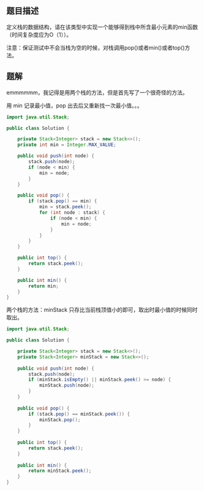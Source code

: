 ## 题目描述

定义栈的数据结构，请在该类型中实现一个能够得到栈中所含最小元素的min函数（时间复杂度应为O（1））。

注意：保证测试中不会当栈为空的时候，对栈调用pop()或者min()或者top()方法。



## 题解

emmmmmm，我记得是用两个栈的方法，但是首先写了一个很奇怪的方法。

用 min 记录最小值，pop 出去后又重新找一次最小值。。。

```java
import java.util.Stack;

public class Solution {

    private Stack<Integer> stack = new Stack<>();
    private int min = Integer.MAX_VALUE;

    public void push(int node) {
        stack.push(node);
        if (node < min) {
            min = node;
        }
    }

    public void pop() {
        if (stack.pop() == min) {
            min = stack.peek();
            for (int node : stack) {
                if (node < min) {
                    min = node;
                }
            }
        }
    }

    public int top() {
        return stack.peek();
    }

    public int min() {
        return min;
    }
}
```



两个栈的方法：minStack 只存比当前栈顶值小的即可，取出时最小值的时候同时取出。

```java
import java.util.Stack;

public class Solution {

    private Stack<Integer> stack = new Stack<>();
    private Stack<Integer> minStack = new Stack<>();
    
    public void push(int node) {
        stack.push(node);
        if (minStack.isEmpty() || minStack.peek() >= node) {
            minStack.push(node);
        }
    }
    
    public void pop() {
        if (stack.pop() == minStack.peek()) {
            minStack.pop();
        }
    }
    
    public int top() {
        return stack.peek();
    }
    
    public int min() {
        return minStack.peek();
    }
}
```

